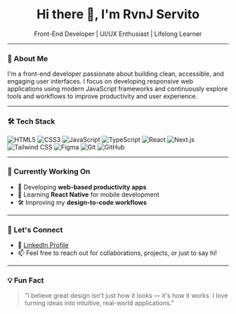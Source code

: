 <h1 align="center">Hi there 👋, I'm RvnJ Servito</h1>

<p align="center">
  Front-End Developer | UI/UX Enthusiast | Lifelong Learner
</p>

---

### 🚀 About Me

I'm a front-end developer passionate about building clean, accessible, and engaging user interfaces. I focus on developing responsive web applications using modern JavaScript frameworks and continuously explore tools and workflows to improve productivity and user experience.

---

### 🛠️ Tech Stack

![HTML5](https://img.shields.io/badge/-HTML5-E34F26?style=flat&logo=html5&logoColor=white)
![CSS3](https://img.shields.io/badge/-CSS3-1572B6?style=flat&logo=css3)
![JavaScript](https://img.shields.io/badge/-JavaScript-F7DF1E?style=flat&logo=javascript&logoColor=black)
![TypeScript](https://img.shields.io/badge/-TypeScript-3178C6?style=flat&logo=typescript&logoColor=white)
![React](https://img.shields.io/badge/-React-61DAFB?style=flat&logo=react&logoColor=black)
![Next.js](https://img.shields.io/badge/-Next.js-000000?style=flat&logo=nextdotjs)
![Tailwind CSS](https://img.shields.io/badge/-TailwindCSS-38B2AC?style=flat&logo=tailwind-css)
![Figma](https://img.shields.io/badge/-Figma-F24E1E?style=flat&logo=figma&logoColor=white)
![Git](https://img.shields.io/badge/-Git-F05032?style=flat&logo=git&logoColor=white)
![GitHub](https://img.shields.io/badge/-GitHub-181717?style=flat&logo=github)

---

### 📌 Currently Working On

- 🧠 Developing **web-based productivity apps**
- 📱 Learning **React Native** for mobile development
- 🛠️ Improving my **design-to-code workflows**

---

### 🤝 Let's Connect

- 💼 [LinkedIn Profile](https://www.linkedin.com/in/rvnjservito/)
- 📫 Feel free to reach out for collaborations, projects, or just to say hi!

---

### 💡 Fun Fact

> "I believe great design isn't just how it looks — it's how it works. I love turning ideas into intuitive, real-world applications."

